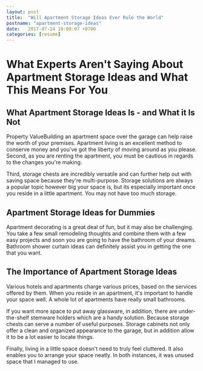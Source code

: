 ```yaml
---
layout: post
title:  "Will Apartment Storage Ideas Ever Rule the World"
postname: "apartment-storage-ideas"
date:   2017-07-24 10:08:07 +0700
categories: [resume]
---
```

 What Experts Aren't Saying About Apartment Storage Ideas and What This Means For You 
======================================================================================

 What Apartment Storage Ideas Is - and What it Is Not 
------------------------------------------------------

Property ValueBuilding an apartment space over the garage can help raise the worth of your premises. Apartment living is an excellent method to conserve money and you've got the liberty of moving around as you please. Second, as you are renting the apartment, you must be cautious in regards to the changes you're making.

Third, storage chests are incredibly versatile and can further help out with saving space because they're multi-purpose. Storage solutions are always a popular topic however big your space is, but its especially important once you reside in a little apartment. You may not have too much storage.

Apartment Storage Ideas for Dummies 
------------------------------------

Apartment decorating is a great deal of fun, but it may also be challenging. You take a few small remodeling thoughts and combine them with a few easy projects and soon you are going to have the bathroom of your dreams. Bathroom shower curtain ideas can definitely assist you in getting the one that you want.

 The Importance of Apartment Storage Ideas 
-------------------------------------------

Various hotels and apartments charge various prices, based on the services offered by them. When you reside in an apartment, it's important to handle your space well. A whole lot of apartments have really small bathrooms.

If you want more space to put away glassware, in addition, there are under-the-shelf stemware holders which are a handy solution. Because storage chests can serve a number of useful purposes. Storage cabinets not only offer a clean and organized appearance to the garage, but in addition allow it to be a lot easier to locate things.

Finally, living in a little space doesn't need to truly feel cluttered. It also enables you to arrange your space neatly. In both instances, it was unused space that I managed to use.

